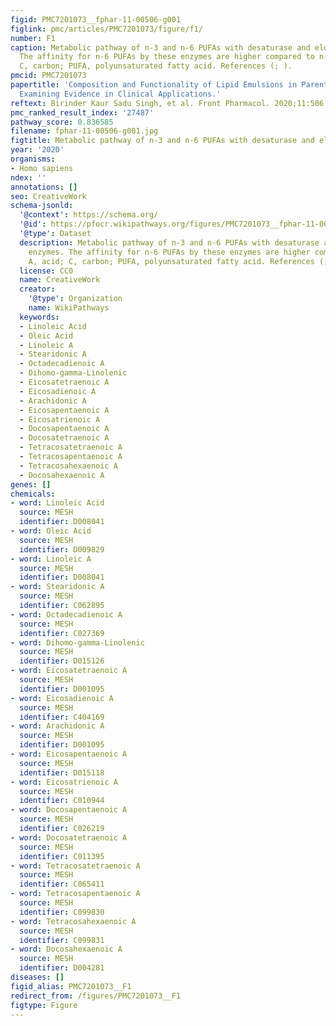 ```yaml
---
figid: PMC7201073__fphar-11-00506-g001
figlink: pmc/articles/PMC7201073/figure/f1/
number: F1
caption: Metabolic pathway of n-3 and n-6 PUFAs with desaturase and elongase enzymes.
  The affinity for n-6 PUFAs by these enzymes are higher compared to n-9; A, acid;
  C, carbon; PUFA, polyunsaturated fatty acid. References (; ).
pmcid: PMC7201073
papertitle: 'Composition and Functionality of Lipid Emulsions in Parenteral Nutrition:
  Examining Evidence in Clinical Applications.'
reftext: Birinder Kaur Sadu Singh, et al. Front Pharmacol. 2020;11:506.
pmc_ranked_result_index: '27487'
pathway_score: 0.836585
filename: fphar-11-00506-g001.jpg
figtitle: Metabolic pathway of n-3 and n-6 PUFAs with desaturase and elongase enzymes
year: '2020'
organisms:
- Homo sapiens
ndex: ''
annotations: []
seo: CreativeWork
schema-jsonld:
  '@context': https://schema.org/
  '@id': https://pfocr.wikipathways.org/figures/PMC7201073__fphar-11-00506-g001.html
  '@type': Dataset
  description: Metabolic pathway of n-3 and n-6 PUFAs with desaturase and elongase
    enzymes. The affinity for n-6 PUFAs by these enzymes are higher compared to n-9;
    A, acid; C, carbon; PUFA, polyunsaturated fatty acid. References (; ).
  license: CC0
  name: CreativeWork
  creator:
    '@type': Organization
    name: WikiPathways
  keywords:
  - Linoleic Acid
  - Oleic Acid
  - Linoleic A
  - Stearidonic A
  - Octadecadienoic A
  - Dihomo-gamma-Linolenic
  - Eicosatetraenoic A
  - Eicosadienoic A
  - Arachidonic A
  - Eicosapentaenoic A
  - Eicosatrienoic A
  - Docosapentaenoic A
  - Docosatetraenoic A
  - Tetracosatetraenoic A
  - Tetracosapentaenoic A
  - Tetracosahexaenoic A
  - Docosahexaenoic A
genes: []
chemicals:
- word: Linoleic Acid
  source: MESH
  identifier: D008041
- word: Oleic Acid
  source: MESH
  identifier: D009829
- word: Linoleic A
  source: MESH
  identifier: D008041
- word: Stearidonic A
  source: MESH
  identifier: C062895
- word: Octadecadienoic A
  source: MESH
  identifier: C027369
- word: Dihomo-gamma-Linolenic
  source: MESH
  identifier: D015126
- word: Eicosatetraenoic A
  source: MESH
  identifier: D001095
- word: Eicosadienoic A
  source: MESH
  identifier: C404169
- word: Arachidonic A
  source: MESH
  identifier: D001095
- word: Eicosapentaenoic A
  source: MESH
  identifier: D015118
- word: Eicosatrienoic A
  source: MESH
  identifier: C010944
- word: Docosapentaenoic A
  source: MESH
  identifier: C026219
- word: Docosatetraenoic A
  source: MESH
  identifier: C011395
- word: Tetracosatetraenoic A
  source: MESH
  identifier: C065411
- word: Tetracosapentaenoic A
  source: MESH
  identifier: C099830
- word: Tetracosahexaenoic A
  source: MESH
  identifier: C099831
- word: Docosahexaenoic A
  source: MESH
  identifier: D004281
diseases: []
figid_alias: PMC7201073__F1
redirect_from: /figures/PMC7201073__F1
figtype: Figure
---
```

